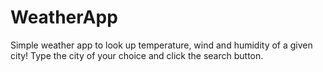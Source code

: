 # WeatherApp

Simple weather app to look up temperature, wind and humidity of a given city! Type the city of your choice and click the search button.
